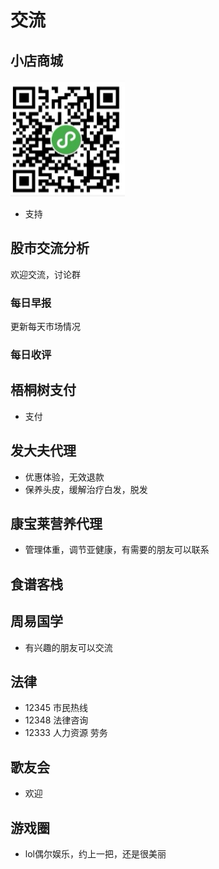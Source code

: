 # 交流

## 小店商城
![](./xd.png)
- 支持

## 股市交流分析
欢迎交流，讨论群
### 每日早报
更新每天市场情况
### 每日收评

## 梧桐树支付
- 支付

## 发大夫代理
- 优惠体验，无效退款
- 保养头皮，缓解治疗白发，脱发

## 康宝莱营养代理
- 管理体重，调节亚健康，有需要的朋友可以联系

## 食谱客栈

## 周易国学
- 有兴趣的朋友可以交流

## 法律
<!-- - 分享，讨论一些职场，社会的那些坑 -->
- 12345 市民热线
- 12348 法律咨询
- 12333 人力资源 劳务

## 歌友会
- 欢迎

## 游戏圈
- lol偶尔娱乐，约上一把，还是很美丽

 

 